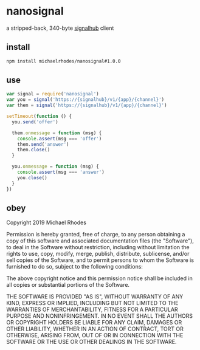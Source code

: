 # nanosignal
a stripped-back, 340-byte [signalhub](https://github.com/mafintosh/signalhub) client

## install
```sh
npm install michaelrhodes/nanosignal#1.0.0
```

## use
```js
var signal = require('nanosignal')
var you = signal('https://{signalhub}/v1/{app}/{channel}')
var them = signal('https://{signalhub}/v1/{app}/{channel}')

setTimeout(function () {
  you.send('offer')

  them.onmessage = function (msg) {
    console.assert(msg === 'offer')
    them.send('answer')
    them.close()
  }

  you.onmessage = function (msg) {
    console.assert(msg === 'answer')
    you.close()
  }
})
```

## obey
Copyright 2019 Michael Rhodes

Permission is hereby granted, free of charge, to any person obtaining a copy of this software and associated documentation files (the "Software"), to deal in the Software without restriction, including without limitation the rights to use, copy, modify, merge, publish, distribute, sublicense, and/or sell copies of the Software, and to permit persons to whom the Software is furnished to do so, subject to the following conditions:

The above copyright notice and this permission notice shall be included in all copies or substantial portions of the Software.

THE SOFTWARE IS PROVIDED "AS IS", WITHOUT WARRANTY OF ANY KIND, EXPRESS OR IMPLIED, INCLUDING BUT NOT LIMITED TO THE WARRANTIES OF MERCHANTABILITY, FITNESS FOR A PARTICULAR PURPOSE AND NONINFRINGEMENT. IN NO EVENT SHALL THE AUTHORS OR COPYRIGHT HOLDERS BE LIABLE FOR ANY CLAIM, DAMAGES OR OTHER LIABILITY, WHETHER IN AN ACTION OF CONTRACT, TORT OR OTHERWISE, ARISING FROM, OUT OF OR IN CONNECTION WITH THE SOFTWARE OR THE USE OR OTHER DEALINGS IN THE SOFTWARE.

